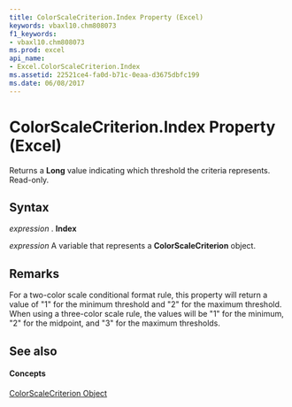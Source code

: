 ```yaml
---
title: ColorScaleCriterion.Index Property (Excel)
keywords: vbaxl10.chm808073
f1_keywords:
- vbaxl10.chm808073
ms.prod: excel
api_name:
- Excel.ColorScaleCriterion.Index
ms.assetid: 22521ce4-fa0d-b71c-0eaa-d3675dbfc199
ms.date: 06/08/2017
---
```



# ColorScaleCriterion.Index Property (Excel)

Returns a  **Long** value indicating which threshold the criteria represents. Read-only.


## Syntax

 _expression_ . **Index**

 _expression_ A variable that represents a **ColorScaleCriterion** object.


## Remarks

For a two-color scale conditional format rule, this property will return a value of "1" for the minimum threshold and "2" for the maximum threshold. When using a three-color scale rule, the values will be "1" for the minimum, "2" for the midpoint, and "3" for the maximum thresholds.


## See also


#### Concepts


[ColorScaleCriterion Object](colorscalecriterion-object-excel.md)

